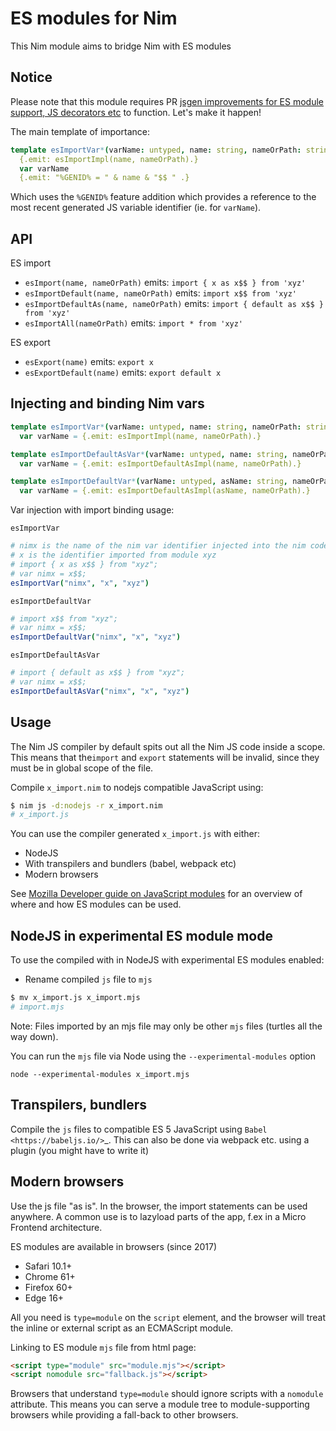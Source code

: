 # ES modules for Nim

This Nim module aims to bridge Nim with ES modules

## Notice

Please note that this module requires PR [jsgen improvements for ES module support, JS decorators etc](https://github.com/nim-lang/Nim/pull/13381)
to function. Let's make it happen!

The main template of importance:

```nim
template esImportVar*(varName: untyped, name: string, nameOrPath: string) =
  {.emit: esImportImpl(name, nameOrPath).}
  var varName
  {.emit: "%GENID% = " & name & "$$ " .}
```

Which uses the `%GENID%` feature addition which provides a reference to the most recent generated JS variable identifier (ie. for `varName`).

## API

ES import

- `esImport(name, nameOrPath)` emits: `import { x as x$$ } from 'xyz'`
- `esImportDefault(name, nameOrPath)` emits: `import x$$ from 'xyz'`
- `esImportDefaultAs(name, nameOrPath)` emits: `import { default as x$$ } from 'xyz'`
- `esImportAll(nameOrPath)` emits: `import * from 'xyz'`

ES export

- `esExport(name)` emits: `export x`
- `esExportDefault(name)` emits: `export default x`

## Injecting and binding Nim vars

```nim
template esImportVar*(varName: untyped, name: string, nameOrPath: string) =
  var varName = {.emit: esImportImpl(name, nameOrPath).}

template esImportDefaultAsVar*(varName: untyped, name: string, nameOrPath: string) =
  var varName = {.emit: esImportDefaultAsImpl(name, nameOrPath).}  

template esImportDefaultVar*(varName: untyped, asName: string, nameOrPath: string) =
  var varName = {.emit: esImportDefaultAsImpl(asName, nameOrPath).}  
```

Var injection with import binding usage:

`esImportVar`

```nim
# nimx is the name of the nim var identifier injected into the nim code (compile time)
# x is the identifier imported from module xyz
# import { x as x$$ } from "xyz";
# var nimx = x$$;
esImportVar("nimx", "x", "xyz")
```

`esImportDefaultVar`

```nim
# import x$$ from "xyz";
# var nimx = x$$;
esImportDefaultVar("nimx", "x", "xyz")
```

`esImportDefaultAsVar`

```nim
# import { default as x$$ } from "xyz";
# var nimx = x$$;
esImportDefaultAsVar("nimx", "x", "xyz")
```

## Usage

The Nim JS compiler by default spits out all the Nim JS code inside a scope. 
This means that the`import` and `export` statements will be invalid, since they 
must be in global scope of the file.

Compile `x_import.nim` to nodejs compatible JavaScript using:

```sh
$ nim js -d:nodejs -r x_import.nim
# x_import.js
```

You can use the compiler generated `x_import.js` with either:

- NodeJS
- With transpilers and bundlers (babel, webpack etc)
- Modern browsers

See [Mozilla Developer guide on JavaScript modules](https://developer.mozilla.org/en-US/docs/Web/JavaScript/Guide/Modules) for an overview of where and how ES modules can be used.

## NodeJS in experimental ES module mode

To use the compiled with in NodeJS with experimental ES modules enabled:

- Rename compiled `js` file to `mjs`

```sh
$ mv x_import.js x_import.mjs
# import.mjs
```

Note: Files imported by an mjs file may only be other `mjs` files (turtles all the way down).

You can run the `mjs` file via Node using the `--experimental-modules` option

`node --experimental-modules x_import.mjs`

## Transpilers, bundlers

Compile the `js` files to compatible ES 5 JavaScript using `Babel <https://babeljs.io/>`_.
This can also be done via webpack etc. using a plugin (you might have to write it)

## Modern browsers

Use the js file "as is". In the browser, the import statements can be used anywhere.
A common use is to lazyload parts of the app, f.ex in a Micro Frontend architecture.

ES modules are available in browsers (since 2017)

- Safari 10.1+
- Chrome 61+
- Firefox 60+
- Edge 16+

All you need is `type=module` on the `script` element, and the browser will treat the inline or external script as an ECMAScript module.

Linking to ES module `mjs` file from html page:

```html
<script type="module" src="module.mjs"></script>
<script nomodule src="fallback.js"></script>
```

Browsers that understand `type=module` should ignore scripts with a `nomodule` attribute.
This means you can serve a module tree to module-supporting browsers while providing
a fall-back to other browsers.

